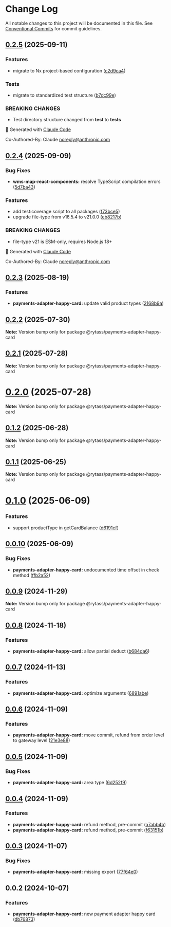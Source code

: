 # Change Log

All notable changes to this project will be documented in this file.
See [Conventional Commits](https://conventionalcommits.org) for commit guidelines.

## [0.2.5](https://github.com/Rytass/Utils/compare/@rytass/payments-adapter-happy-card@0.2.4...@rytass/payments-adapter-happy-card@0.2.5) (2025-09-11)

### Features

- migrate to Nx project-based configuration ([c2d9ca4](https://github.com/Rytass/Utils/commit/c2d9ca46c00ace42bcbf69300dcc43a7346cb9aa))

### Tests

- migrate to standardized test structure ([b7dc99e](https://github.com/Rytass/Utils/commit/b7dc99ef85f5951480dfdae6198cefa252c15423))

### BREAKING CHANGES

- Test directory structure changed from **test** to **tests**

🤖 Generated with [Claude Code](https://claude.ai/code)

Co-Authored-By: Claude <noreply@anthropic.com>

## [0.2.4](https://github.com/Rytass/Utils/compare/@rytass/payments-adapter-happy-card@0.2.3...@rytass/payments-adapter-happy-card@0.2.4) (2025-09-09)

### Bug Fixes

- **wms-map-react-components:** resolve TypeScript compilation errors ([5d7ba43](https://github.com/Rytass/Utils/commit/5d7ba43e430a507ed2b443287c97fb886cf83bd3))

### Features

- add test:coverage script to all packages ([f73bce5](https://github.com/Rytass/Utils/commit/f73bce52024d453755824fa6af784f13da50061f))
- upgrade file-type from v16.5.4 to v21.0.0 ([eb8217b](https://github.com/Rytass/Utils/commit/eb8217b76c4a0d74061f782c082fd4183961bb12))

### BREAKING CHANGES

- file-type v21 is ESM-only, requires Node.js 18+

🤖 Generated with [Claude Code](https://claude.ai/code)

Co-Authored-By: Claude <noreply@anthropic.com>

## [0.2.3](https://github.com/Rytass/Utils/compare/@rytass/payments-adapter-happy-card@0.2.2...@rytass/payments-adapter-happy-card@0.2.3) (2025-08-19)

### Features

- **payments-adapter-happy-card:** update valid product types ([2168b9a](https://github.com/Rytass/Utils/commit/2168b9af8ee527e1fb2ee812869aac88832c7de9))

## [0.2.2](https://github.com/Rytass/Utils/compare/@rytass/payments-adapter-happy-card@0.2.1...@rytass/payments-adapter-happy-card@0.2.2) (2025-07-30)

**Note:** Version bump only for package @rytass/payments-adapter-happy-card

## [0.2.1](https://github.com/Rytass/Utils/compare/@rytass/payments-adapter-happy-card@0.2.0...@rytass/payments-adapter-happy-card@0.2.1) (2025-07-28)

**Note:** Version bump only for package @rytass/payments-adapter-happy-card

# [0.2.0](https://github.com/Rytass/Utils/compare/@rytass/payments-adapter-happy-card@0.1.2...@rytass/payments-adapter-happy-card@0.2.0) (2025-07-28)

**Note:** Version bump only for package @rytass/payments-adapter-happy-card

## [0.1.2](https://github.com/Rytass/Utils/compare/@rytass/payments-adapter-happy-card@0.1.1...@rytass/payments-adapter-happy-card@0.1.2) (2025-06-28)

**Note:** Version bump only for package @rytass/payments-adapter-happy-card

## [0.1.1](https://github.com/Rytass/Utils/compare/@rytass/payments-adapter-happy-card@0.1.0...@rytass/payments-adapter-happy-card@0.1.1) (2025-06-25)

**Note:** Version bump only for package @rytass/payments-adapter-happy-card

# [0.1.0](https://github.com/Rytass/Utils/compare/@rytass/payments-adapter-happy-card@0.0.10...@rytass/payments-adapter-happy-card@0.1.0) (2025-06-09)

### Features

- support productType in getCardBalance ([d6191cf](https://github.com/Rytass/Utils/commit/d6191cf127075874eb94e5d0bec38f84fcd2a523))

## [0.0.10](https://github.com/Rytass/Utils/compare/@rytass/payments-adapter-happy-card@0.0.9...@rytass/payments-adapter-happy-card@0.0.10) (2025-06-09)

### Bug Fixes

- **payments-adapter-happy-card:** undocumented time offset in check method ([ffb2a52](https://github.com/Rytass/Utils/commit/ffb2a52cdc1e6940fad520a6280637dfd67c1d01))

## [0.0.9](https://github.com/Rytass/Utils/compare/@rytass/payments-adapter-happy-card@0.0.8...@rytass/payments-adapter-happy-card@0.0.9) (2024-11-29)

**Note:** Version bump only for package @rytass/payments-adapter-happy-card

## [0.0.8](https://github.com/Rytass/Utils/compare/@rytass/payments-adapter-happy-card@0.0.7...@rytass/payments-adapter-happy-card@0.0.8) (2024-11-18)

### Features

- **payments-adapter-happy-card:** allow partial deduct ([b684da6](https://github.com/Rytass/Utils/commit/b684da62dcffb607147ad9ad392d9f76142441fd))

## [0.0.7](https://github.com/Rytass/Utils/compare/@rytass/payments-adapter-happy-card@0.0.6...@rytass/payments-adapter-happy-card@0.0.7) (2024-11-13)

### Features

- **payments-adapter-happy-card:** optimize arguments ([6891abe](https://github.com/Rytass/Utils/commit/6891abe1e974a7c8d0c0cd120ad20b1f832e4572))

## [0.0.6](https://github.com/Rytass/Utils/compare/@rytass/payments-adapter-happy-card@0.0.5...@rytass/payments-adapter-happy-card@0.0.6) (2024-11-09)

### Features

- **payments-adapter-happy-card:** move commit, refund from order level to gateway level ([21e3e88](https://github.com/Rytass/Utils/commit/21e3e881ba3069fe80aed744b5bf1d4e6f7a8a04))

## [0.0.5](https://github.com/Rytass/Utils/compare/@rytass/payments-adapter-happy-card@0.0.4...@rytass/payments-adapter-happy-card@0.0.5) (2024-11-09)

### Bug Fixes

- **payments-adapter-happy-card:** area type ([6d252f9](https://github.com/Rytass/Utils/commit/6d252f94d400189bc9946518d3c86aef187bee55))

## [0.0.4](https://github.com/Rytass/Utils/compare/@rytass/payments-adapter-happy-card@0.0.3...@rytass/payments-adapter-happy-card@0.0.4) (2024-11-09)

### Features

- **payments-adapter-happy-card:** refund method, pre-commit ([a7abb4b](https://github.com/Rytass/Utils/commit/a7abb4b91a72bf385f2a76168603c20ed9e25b5e))
- **payments-adapter-happy-card:** refund method, pre-commit ([f63151b](https://github.com/Rytass/Utils/commit/f63151b2c92d5d4973cbae2669d09080c53aa8fb))

## [0.0.3](https://github.com/Rytass/Utils/compare/@rytass/payments-adapter-happy-card@0.0.2...@rytass/payments-adapter-happy-card@0.0.3) (2024-11-07)

### Bug Fixes

- **payments-adapter-happy-card:** missing export ([77f64e0](https://github.com/Rytass/Utils/commit/77f64e0f2e548ff9e94412639b9fa5818942a00d))

## 0.0.2 (2024-10-07)

### Features

- **payments-adapter-happy-card:** new payment adapter happy card ([db76873](https://github.com/Rytass/Utils/commit/db76873e47a9ad44dbea02d19a0d1126fb2570c5))
